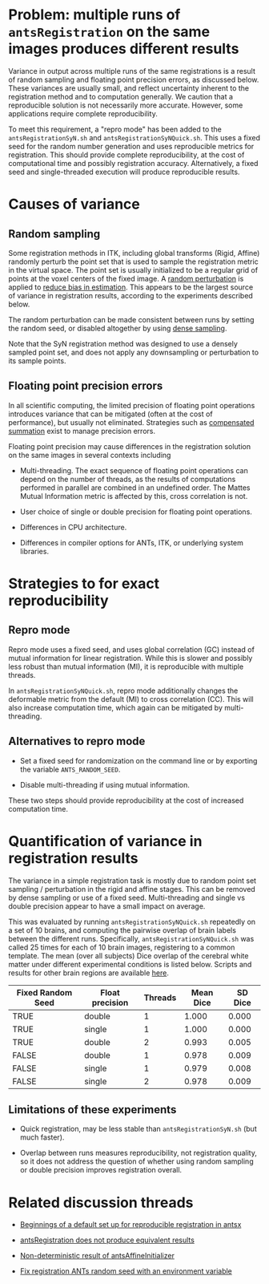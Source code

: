 # __Problem:__  multiple runs of `antsRegistration` on the same images produces different results

Variance in output across multiple runs of the same registrations is a result of random sampling and floating point precision errors, as discussed below. These variances are usually small, and reflect uncertainty inherent to the registration method and to computation generally. We caution that a reproducible solution is not necessarily more accurate. However, some applications require complete reproducibility.

To meet this requirement, a "repro mode" has been added to the `antsRegistrationSyN.sh` and `antsRegistrationSyNQuick.sh`. This uses a fixed seed for the random number generation and uses reproducible metrics for registration. This should provide complete reproducibility, at the cost of computational time and possibly registration accuracy. Alternatively, a fixed seed and single-threaded execution will produce reproducible results.


# Causes of variance

## Random sampling

Some registration methods in ITK, including global transforms (Rigid, Affine) randomly perturb the point set that is used to sample the registration metric in the virtual space. The point set is usually initialized to be a regular grid of points at the voxel centers of the fixed image. A [random perturbation](https://github.com/InsightSoftwareConsortium/ITK/blob/master/Modules/Registration/RegistrationMethodsv4/include/itkImageRegistrationMethodv4.hxx#L917-L1076) is applied to [reduce bias in estimation](http://bigwww.epfl.ch/preprints/thevenaz0602p.pdf). This appears to be the largest source of variance in registration results, according to the experiments described below. 

The random perturbation can be made consistent between runs by setting the random seed, or disabled altogether by using [dense sampling](https://github.com/ANTsX/ANTs/wiki/antsRegistration-metric-sampling-strategies). 

Note that the SyN registration method was designed to use a densely sampled point set, and does not apply any downsampling or perturbation to its sample points.


## Floating point precision errors

In all scientific computing, the limited precision of floating point operations introduces variance that can be mitigated (often at the cost of performance), but usually not eliminated. Strategies such as [compensated summation](https://en.wikipedia.org/wiki/Kahan_summation_algorithm) exist to manage precision errors.  

Floating point precision may cause differences in the registration solution on the same images in several contexts including

* Multi-threading. The exact sequence of floating point operations can depend on the number of threads, as the results of computations performed in parallel are combined in an undefined order. The Mattes Mutual Information metric is affected by this, cross correlation is not.

* User choice of single or double precision for floating point operations.

* Differences in CPU architecture.

* Differences in compiler options for ANTs, ITK, or underlying system libraries.


# Strategies to for exact reproducibility

## Repro mode

Repro mode uses a fixed seed, and uses global correlation (GC) instead of mutual information for linear registration. While this is slower and possibly less robust than mutual information (MI), it is reproducible with multiple threads. 

In `antsRegistrationSyNQuick.sh`, repro mode additionally changes the deformable metric from the default (MI) to cross correlation (CC). This will also increase computation time, which again can be mitigated by multi-threading.


## Alternatives to repro mode

* Set a fixed seed for randomization on the command line or by exporting the variable `ANTS_RANDOM_SEED`.

* Disable multi-threading if using mutual information.

These two steps should provide reproducibility at the cost of increased computation time. 


# Quantification of variance in registration results

The variance in a simple registration task is mostly due to random point set sampling / perturbation in the rigid and affine stages. This can be removed by dense sampling or use of a fixed seed. Multi-threading and single vs double precision appear to have a small impact on average.

This was evaluated by running `antsRegistrationSyNQuick.sh` repeatedly on a set of 10 brains, and computing the pairwise overlap of brain labels between the different runs. Specifically, `antsRegistrationSyNQuick.sh` was called 25 times for each of 10 brain images, registering to a common template. The mean (over all subjects) Dice overlap of the cerebral white matter under different experimental conditions is listed below. Scripts and results for other brain regions are available [here](https://github.com/cookpa/antsRegReproduce).

| Fixed Random Seed | Float precision | Threads | Mean Dice | SD Dice |
| --- | --- | --- | --- | --- |
| TRUE  | double | 1 | 1.000 | 0.000 |
| TRUE  | single | 1 | 1.000 | 0.000 |
| TRUE  | double | 2 | 0.993 | 0.005 |
| FALSE | double | 1 | 0.978 | 0.009 |
| FALSE | single | 1 | 0.979 | 0.008 |
| FALSE | single | 2 | 0.978 | 0.009 |


## Limitations of these experiments

 * Quick registration, may be less stable than `antsRegistrationSyN.sh` (but much faster). 

 * Overlap between runs measures reproducibility, not registration quality, so it does not address the question of whether using random sampling or double precision improves registration overall. 


# Related discussion threads

* [Beginnings of a default set up for reproducible registration in antsx](https://github.com/ANTsX/ANTs/issues/1189)

* [antsRegistration does not produce equivalent results](https://github.com/ANTsX/ANTsR/issues/210#issuecomment-377511054)

* [Non-deterministic result of antsAffineInitializer](https://github.com/ANTsX/ANTs/issues/444)

* [Fix registration ANTs random seed with an environment variable](https://github.com/ANTsX/ANTs/pull/597)